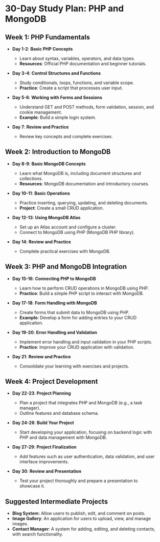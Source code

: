 # 30-Day Study Plan: PHP and MongoDB

## Week 1: PHP Fundamentals

- **Day 1-2**: **Basic PHP Concepts**
  - Learn about syntax, variables, operators, and data types.
  - **Resources**: Official PHP documentation and beginner tutorials.

- **Day 3-4**: **Control Structures and Functions**
  - Study conditionals, loops, functions, and variable scope.
  - **Practice**: Create a script that processes user input.

- **Day 5-6**: **Working with Forms and Sessions**
  - Understand GET and POST methods, form validation, session, and cookie management.
  - **Example**: Build a simple login system.

- **Day 7**: **Review and Practice**
  - Review key concepts and complete exercises.

## Week 2: Introduction to MongoDB

- **Day 8-9**: **Basic MongoDB Concepts**
  - Learn what MongoDB is, including document structures and collections.
  - **Resources**: MongoDB documentation and introductory courses.

- **Day 10-11**: **Basic Operations**
  - Practice inserting, querying, updating, and deleting documents.
  - **Project**: Create a small CRUD application.

- **Day 12-13**: **Using MongoDB Atlas**
  - Set up an Atlas account and configure a cluster.
  - Connect to MongoDB using PHP (MongoDB PHP library).

- **Day 14**: **Review and Practice**
  - Complete practical exercises with MongoDB.

## Week 3: PHP and MongoDB Integration

- **Day 15-16**: **Connecting PHP to MongoDB**
  - Learn how to perform CRUD operations in MongoDB using PHP.
  - **Practice**: Build a simple PHP script to interact with MongoDB.

- **Day 17-18**: **Form Handling with MongoDB**
  - Create forms that submit data to MongoDB using PHP.
  - **Example**: Develop a form for adding entries to your CRUD application.

- **Day 19-20**: **Error Handling and Validation**
  - Implement error handling and input validation in your PHP scripts.
  - **Practice**: Improve your CRUD application with validation.

- **Day 21**: **Review and Practice**
  - Consolidate your learning with exercises and projects.

## Week 4: Project Development

- **Day 22-23**: **Project Planning**
  - Plan a project that integrates PHP and MongoDB (e.g., a task manager).
  - Outline features and database schema.

- **Day 24-26**: **Build Your Project**
  - Start developing your application, focusing on backend logic with PHP and data management with MongoDB.

- **Day 27-29**: **Project Finalization**
  - Add features such as user authentication, data validation, and user interface improvements.

- **Day 30**: **Review and Presentation**
  - Test your project thoroughly and prepare a presentation to showcase it.

## Suggested Intermediate Projects

- **Blog System**: Allow users to publish, edit, and comment on posts.
- **Image Gallery**: An application for users to upload, view, and manage images.
- **Contact Manager**: A system for adding, editing, and deleting contacts, with search functionality.
